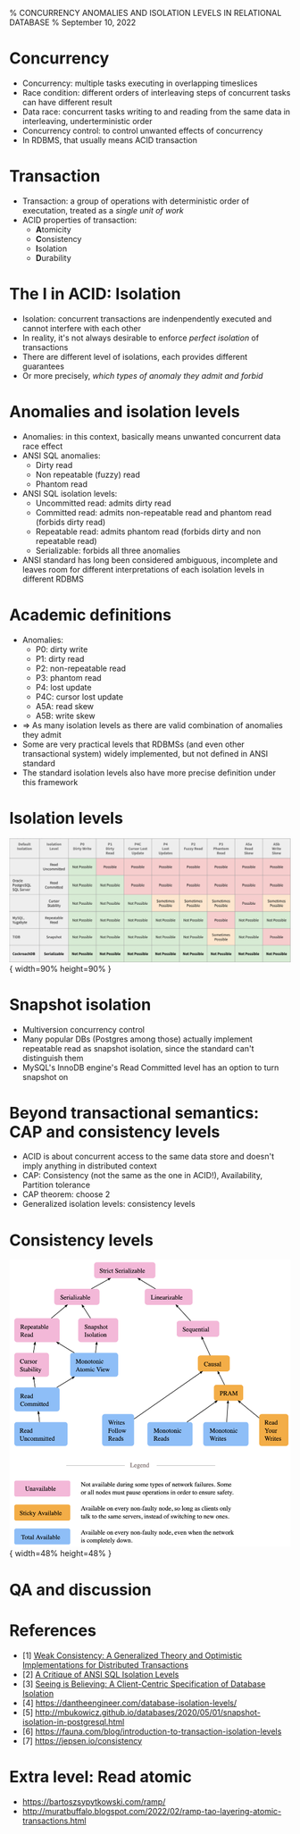 % CONCURRENCY ANOMALIES AND ISOLATION LEVELS IN RELATIONAL DATABASE
% September 10, 2022

# Concurrency
- Concurrency: multiple tasks executing in overlapping timeslices
- Race condition: different orders of interleaving steps of concurrent tasks can have different result
- Data race: concurrent tasks writing to and reading from the same data in interleaving, underterministic order
- Concurrency control: to control unwanted effects of concurrency
- In RDBMS, that usually means ACID transaction
  
# Transaction
- Transaction: a group of operations with deterministic order of executation, treated as a *single unit of work*
- ACID properties of transaction:
  - **A**tomicity
  - **C**onsistency
  - **I**solation
  - **D**urability

# The I in ACID: Isolation
- Isolation: concurrent transactions are indenpendently executed and cannot interfere with each other
- In reality, it's not always desirable to enforce *perfect isolation* of transactions
- There are different level of isolations, each provides different guarantees
- Or more precisely, *which types of anomaly they admit and forbid*

# Anomalies and isolation levels
- Anomalies: in this context, basically means unwanted concurrent data race effect
- ANSI SQL anomalies: 
  - Dirty read
  - Non repeatable (fuzzy) read
  - Phantom read
- ANSI SQL isolation levels: 
  - Uncommitted read: admits dirty read
  - Committed read: admits non-repeatable read and phantom read (forbids dirty read)
  - Repeatable read: admits phantom read (forbids dirty and non repeatable read)
  - Serializable: forbids all three anomalies
- ANSI standard has long been considered ambiguous, incomplete and leaves room for different interpretations of each isolation levels in different RDBMS

# Academic definitions
- Anomalies:
  - P0: dirty write
  - P1: dirty read
  - P2: non-repeatable read
  - P3: phantom read
  - P4: lost update
  - P4C: cursor lost update
  - A5A: read skew
  - A5B: write skew
- => As many isolation levels as there are valid combination of anomalies they admit
- Some are very practical levels that RDBMSs (and even other transactional system) widely implemented, but not defined in ANSI standard
- The standard isolation levels also have more precise definition under this framework

# Isolation levels
  ![](iso-ano.png){ width=90% height=90% }

# Snapshot isolation
- Multiversion concurrency control
- Many popular DBs (Postgres among those) actually implement repeatable read as snapshot isolation, since the standard can't distinguish them
- MySQL's InnoDB engine's Read Committed level has an option to turn snapshot on

# Beyond transactional semantics: CAP and consistency levels
- ACID is about concurrent access to the same data store and doesn't imply anything in distributed context
- CAP: Consistency (not the same as the one in ACID!), Availability, Partition tolerance
- CAP theorem: choose 2
- Generalized isolation levels: consistency levels

# Consistency levels
  ![](con-level.png){ width=48% height=48% }

# QA and discussion

# References

 - [1] [Weak Consistency: A Generalized Theory and Optimistic Implementations for Distributed Transactions](https://pmg.csail.mit.edu/papers/adya-phd.pdf)
 - [2] [A Critique of ANSI SQL Isolation Levels](https://arxiv.org/ftp/cs/papers/0701/0701157.pdf)
 - [3] [Seeing is Believing: A Client-Centric Specification of Database Isolation](https://www.cs.cornell.edu/lorenzo/papers/Crooks18Seeing.pdf)
 - [4] https://dantheengineer.com/database-isolation-levels/
 - [5] http://mbukowicz.github.io/databases/2020/05/01/snapshot-isolation-in-postgresql.html
 - [6] https://fauna.com/blog/introduction-to-transaction-isolation-levels
 - [7] https://jepsen.io/consistency

# Extra level: Read atomic
- https://bartoszsypytkowski.com/ramp/
- http://muratbuffalo.blogspot.com/2022/02/ramp-tao-layering-atomic-transactions.html

